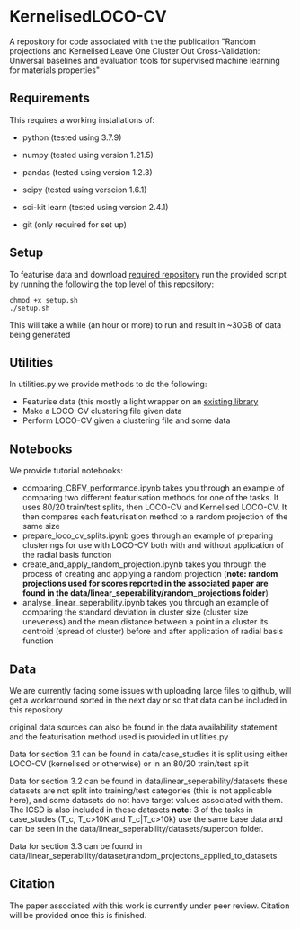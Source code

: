 # KernelisedLOCO-CV

A repository for code associated with the the publication "Random projections and Kernelised Leave One Cluster Out Cross-Validation: Universal baselines and evaluation tools for supervised machine learning for materials properties"


## Requirements

This requires a working installations of:
* python (tested using 3.7.9)

* numpy (tested using version 1.21.5)
* pandas (tested using version 1.2.3)
* scipy (tested using verseion 1.6.1)
* sci-kit learn (tested using version 2.4.1)

* git (only required for set up)

## Setup

To featurise data and download [required repository](https://github.com/rynmurdock/domain_knowledge) run the provided script by running the following the top level of this repository:
``` 
chmod +x setup.sh
./setup.sh
```
This will take a while (an hour or more) to run and result in ~30GB of data being generated

## Utilities

In utilities.py we provide methods to do the following:
* Featurise data (this mostly a light wrapper on an [existing library](https://github.com/rynmurdock/domain_knowledge)
* Make a LOCO-CV clustering file given data
* Perform LOCO-CV given a clustering file and some data

## Notebooks

We provide tutorial notebooks:
* comparing_CBFV_performance.ipynb takes you through an example of comparing two different featurisation methods for one of the tasks. It uses 80/20 train/test splits, then LOCO-CV and Kernelised LOCO-CV. It then compares each featurisation method to a random projection of the same size
* prepare_loco_cv_splits.ipynb goes through an example of preparing clusterings for use with LOCO-CV both with and without application of the radial basis function
* create_and_apply_random_projection.ipynb takes you through the process of creating and applying a random projection (**note: random projections used for scores reported in the associated paper are found in the data/linear_seperability/random_projections folder**)
* analyse_linear_seperability.ipynb takes you through an example of comparing the standard deviation in cluster size (cluster size uneveness) and the mean distance between a point in a cluster its centroid (spread of cluster) before and after application of radial basis function

## Data 

We are currently facing some issues with uploading large files to github, will get a workarround sorted in the next day or so that data can be included in this repository

original data sources can also be found in the data availability statement, and the featurisation method used is provided in utilities.py

Data for section 3.1 can be found in data/case_studies it is split using either LOCO-CV (kernelised or otherwise) or in an 80/20 train/test split

Data for section 3.2 can be found in data/linear_seperability/datasets these datasets are not split into training/test categories (this is not applicable here), and some datasets do not have target values associated with them. The ICSD is also included in these datasets **note:** 3 of the tasks in case_studes (T_c, T_c>10K and T_c|T_c>10k) use the same base data and can be seen in the data/linear_seperability/datasets/supercon folder. 

Data for section 3.3 can be found in data/linear_seperability/dataset/random_projectons_applied_to_datasets


## Citation

The paper associated with this work is currently under peer review. Citation will be provided once this is finished.
